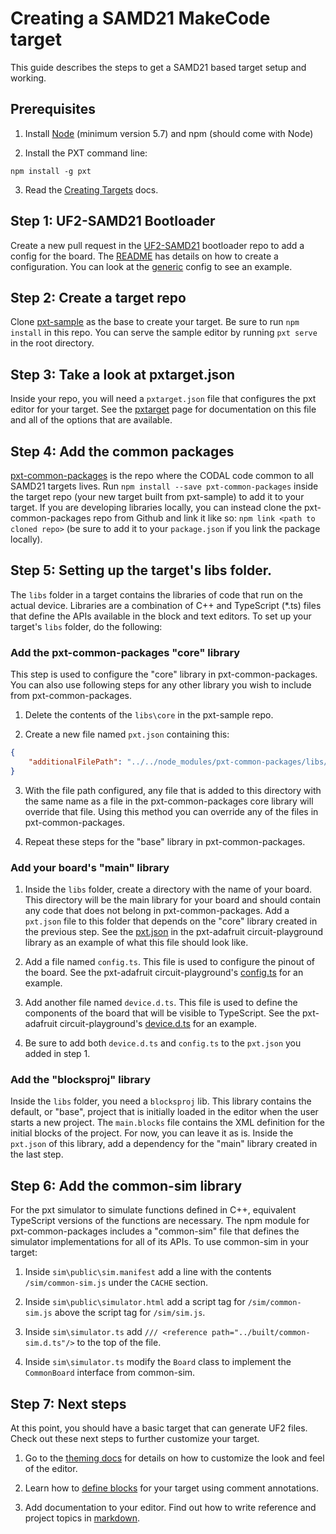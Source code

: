 # Creating a SAMD21 MakeCode target

This guide describes the steps to get a SAMD21 based target setup and working.

## Prerequisites

1. Install [Node](https://nodejs.org) (minimum version 5.7) and npm (should come with Node)

2. Install the PXT command line:
```
npm install -g pxt
```

3. Read the [Creating Targets](https://makecode.com/target-creation) docs.

## Step 1: UF2-SAMD21 Bootloader

Create a new pull request in the [UF2-SAMD21](https://github.com/Microsoft/uf2-samd21/pulls) bootloader repo to add a config for the board. The [README](https://github.com/Microsoft/uf2-samd21/blob/master/README.md) has details on how to create a configuration. You can look at the [generic](https://github.com/Microsoft/uf2-samd21/blob/master/boards/generic/board_config.h) config to see an example.

## Step 2: Create a target repo

Clone [pxt-sample](https://github.com/Microsoft/pxt-sample) as the base to create your target. Be sure to run `npm install` in this repo.
You can serve the sample editor by running `pxt serve` in the root directory.

## Step 3: Take a look at pxtarget.json

Inside your repo, you will need a `pxtarget.json` file that configures the pxt editor for your target.
See the [pxtarget](/targets/pxtarget) page for documentation on this file and all of the options that are available.

## Step 4: Add the common packages

[pxt-common-packages](https://github.com/Microsoft/pxt-common-packages) is the repo where the CODAL code common to all SAMD21 targets lives.
Run `npm install --save pxt-common-packages` inside the target repo (your new target built from pxt-sample) to add it to your target.
If you are developing libraries locally, you can instead clone the pxt-common-packages repo from Github and link it like so: `npm link <path to cloned repo>` (be sure to add it to your `package.json` if you link the package locally).

## Step 5: Setting up the target's libs folder.

The `libs` folder in a target contains the libraries of code that run on the actual device.
Libraries are a combination of C++ and TypeScript (\*.ts) files that define the APIs available in the block and text editors.
To set up your target's `libs` folder, do the following:

### Add the pxt-common-packages "core" library

This step is used to configure the "core" library in pxt-common-packages.
You can also use following steps for any other library you wish to include from pxt-common-packages.

1. Delete the contents of the `libs\core` in the pxt-sample repo.

2. Create a new file named `pxt.json` containing this:
```json
{
    "additionalFilePath": "../../node_modules/pxt-common-packages/libs/core"
}
```

3. With the file path configured, any file that is added to this directory with the same name as a file in the pxt-common-packages core library will override that file. Using this method you can override any of the files in pxt-common-packages.

4. Repeat these steps for the "base" library in pxt-common-packages.

### Add your board's "main" library

1. Inside the `libs` folder, create a directory with the name of your board.
This directory will be the main library for your board and should contain any code that does not belong in pxt-common-packages.
Add a `pxt.json` file to this folder that depends on the "core" library created in the previous step.
See the [pxt.json](https://github.com/Microsoft/pxt-adafruit/blob/master/libs/circuit-playground/pxt.json) in the pxt-adafruit circuit-playground library as an example of what this file should look like.

2. Add a file named `config.ts`. This file is used to configure the pinout of the board. See the pxt-adafruit circuit-playground's [config.ts](https://github.com/Microsoft/pxt-adafruit/blob/master/libs/circuit-playground/config.ts) for an example.

3. Add another file named `device.d.ts`. This file is used to define the components of the board that will be visible to TypeScript. See the pxt-adafruit circuit-playground's [device.d.ts](https://github.com/Microsoft/pxt-adafruit/blob/master/libs/circuit-playground/device.d.ts) for an example.

4. Be sure to add both `device.d.ts` and `config.ts` to the `pxt.json` you added in step 1.

### Add the "blocksproj" library

Inside the `libs` folder, you need a `blocksproj` lib.
This library contains the default, or "base", project that is initially loaded in the editor when the user starts a new project.
The `main.blocks` file contains the XML definition for the initial blocks of the project. For now, you can leave it as is.
Inside the `pxt.json` of this library, add a dependency for the "main" library created in the last step.

## Step 6: Add the common-sim library

For the pxt simulator to simulate functions defined in C++, equivalent TypeScript versions of the functions are necessary. The npm module for pxt-common-packages includes a "common-sim" file that defines the simulator implementations for all of its APIs. To use common-sim in your target:

1. Inside `sim\public\sim.manifest` add a line with the contents `/sim/common-sim.js` under the `CACHE` section.

2. Inside `sim\public\simulator.html` add a script tag for `/sim/common-sim.js` above the script tag for `/sim/sim.js`.

3. Inside `sim\simulator.ts` add `/// <reference path="../built/common-sim.d.ts"/>` to the top of the file.

4. Inside `sim\simulator.ts` modify the `Board` class to implement the `CommonBoard` interface from common-sim.

## Step 7: Next steps

At this point, you should have a basic target that can generate UF2 files. Check out these next steps to further customize your target.

1. Go to the [theming docs](https://makecode.com/targets/theming) for details on how to customize the look and feel of the editor.

2. Learn how to [define blocks](https://makecode.com/defining-blocks) for your target using comment annotations.

3. Add documentation to your editor. Find out how to write reference and project topics in [markdown](https://makecode.com/writing-docs).
